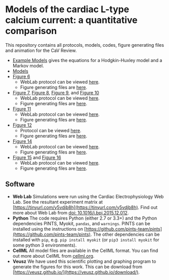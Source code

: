 # Models of the cardiac L-type calcium current: a quantitative comparison
This repository contains all protocols, models, codes, figure generating files and animation for the CaV Review.

- [Example Models](https://github.com/CardiacModelling/ical-review/blob/master/Example_Models.ipynb) gives the equations for a Hodgkin-Huxley model and a Markov model. 
- [Models](https://github.com/CardiacModelling/ical-review/tree/master/Models)
- [Figure 6](https://github.com/CardiacModelling/ical-review/blob/master/Data_Analysis/Driving_term/Driving_Term_Voltage_dependence.pdf)
	- WebLab protocol can be viewed [here](https://github.com/CardiacModelling/ical-review/tree/master/Protocols/Web%20Lab/Driving_Term_Range).
	- Figure generating files are [here](https://github.com/CardiacModelling/ical-review/tree/master/Data_Analysis/Driving_term).
- [Figure 7](https://github.com/CardiacModelling/ical-review/blob/master/Data_Analysis/Kinetic_protocols/activation_panel.pdf), [Figure 8](https://github.com/CardiacModelling/ical-model-comparison/blob/master/Data_Analysis/Kinetic_protocols/activation_outlier.pdf), [Figure 9](https://github.com/CardiacModelling/ical-review/blob/master/Data_Analysis/Kinetic_protocols/inactivation_panel.pdf), and [Figure 10](https://github.com/CardiacModelling/ical-review/blob/master/Data_Analysis/Kinetic_protocols/recovery_panel.pdf)
	- WebLab protocol can be viewed [here](https://github.com/CardiacModelling/ical-review/tree/master/Protocols/Web%20Lab/Kinetic_Protcols).
	- Figure generating files are [here](https://github.com/CardiacModelling/ical-review/tree/master/Data_Analysis/Kinetic_protocols).
- [Figure 11](https://github.com/CardiacModelling/ical-review/blob/master/Data_Analysis/calcium_sensitivity/CDI/calcium_sensitivity.pdf)
	- WebLab protocol can be viewed [here](https://github.com/CardiacModelling/ical-review/tree/master/Protocols/Web%20Lab/Calcium-dependent%20inactivation).
	- Figure generating files are [here](https://github.com/CardiacModelling/ical-review/tree/master/Data_Analysis/calcium_sensitivity/CDI).
- [Figure 12](https://github.com/CardiacModelling/ical-review/blob/master/Data_Analysis/calcium_sensitivity/ic50/ic50_histogram.pdf)
	- Protocol can be viewed [here](https://github.com/CardiacModelling/ical-review/tree/master/Protocols/Python).
	- Figure generating files are [here](https://github.com/CardiacModelling/ical-review/tree/master/Data_Analysis/calcium_sensitivity/ic50).
- [Figure 14](https://github.com/CardiacModelling/ical-review/blob/master/Data_Analysis/AP_CaT_Clamp/ICal_All/I_CaL_AP_CaT_Clamp_normalize.pdf)
	- WebLab protocol can be viewed [here](https://github.com/CardiacModelling/ical-review/tree/master/Protocols/Web%20Lab/Action_Potential_Clamps).
	- Figure generating files are [here](https://github.com/CardiacModelling/ical-review/tree/master/Data_Analysis/AP_CaT_Clamp/ICal_All).
- [Figure 15](https://github.com/CardiacModelling/ical-review/blob/master/Data_Analysis/AP_CaT_Clamp/Open_Prob_AP_CaT_Clamp/chronology_panel.pdf) and [Figure 16](https://github.com/CardiacModelling/ical-review/blob/master/Data_Analysis/AP_CaT_Clamp/Open_Prob_AP_CaT_Clamp/calcium_localization.pdf)
	- WebLab protocol can be viewed [here](https://github.com/CardiacModelling/ical-review/tree/master/Protocols/Web%20Lab/Action_Potential_Clamps/AP%20CaT%20Clamp%20(inherent%20localization)).
	- Figure generating files are [here](https://github.com/CardiacModelling/ical-review/tree/master/Data_Analysis/AP_CaT_Clamp/Open_Prob_AP_CaT_Clamp).

## Software
- **Web Lab** Simulations were run using the Cardiac Electrophysiology Web Lab.
  See the resultant experiment matrix at [https://tinyurl.com/y5vdjb8h](https://tinyurl.com/y5vdjb8h).
  Find out more about Web Lab from [doi: 10.1016/j.bpj.2015.12.012](https://dx.doi.org/10.1016%2Fj.bpj.2015.12.012).
- **Python** The code requires Python (either 2.7 or 3.3+) and the Python dependencies PINTS, Myokit, `pandas`, and `warnings`.
  PINTS can be installed using the instructions on [https://github.com/pints-team/pints](https://github.com/pints-team/pints).
  The other dependencies can be installed with `pip`, e.g. `pip install myokit` (or `pip3 install myokit` for some python 3 environments).
- **CellML** All model files are available in the CellML format.
  You can find out more about CellML from [cellml.org](https://www.cellml.org/).
- **Veusz** We have used this scientific plotting and graphing program to generate the figures for this work.
  This can be download from [https://veusz.github.io/](https://veusz.github.io/download/).

